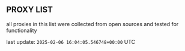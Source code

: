## PROXY LIST

all proxies in this list were collected from open sources and tested for functionality

last update: `2025-02-06 16:04:05.546748+00:00` UTC